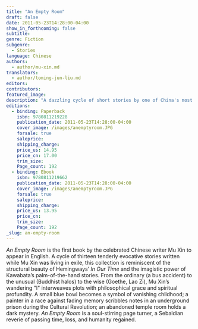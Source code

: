 ```yaml
---
title: "An Empty Room"
draft: false
date: 2011-05-23T14:28:00-04:00
show_in_forthcoming: false
subtitle:
genre: Fiction
subgenre:
  - Stories
language: Chinese
authors:
  - author/mu-xin.md
translators:
  - author/toming-jun-liu.md
editors:
contributors:
featured_image:
description: "A dazzling cycle of short stories by one of China's most revered contemporary writers and one of the world's leading artist-intellectuals. "
editions:
  - binding: Paperback
    isbn: 9780811219228
    publication_date: 2011-05-23T14:28:00-04:00
    cover_image: /images/anemptyroom.JPG
    forsale: true
    saleprice:
    shipping_charge:
    price_us: 14.95
    price_cn: 17.00
    trim_size:
    Page_count: 192
  - binding: Ebook
    isbn: 9780811219662
    publication_date: 2011-05-23T14:28:00-04:00
    cover_image: /images/anemptyroom.JPG
    forsale: true
    saleprice:
    shipping_charge:
    price_us: 13.95
    price_cn:
    trim_size:
    Page_count: 192
_slug: an-empty-room
---
```


_An Empty Room_ is the first book by the celebrated Chinese writer Mu Xin to appear in English. A cycle of thirteen tenderly evocative stories written while Mu Xin was living in exile, this collection is reminiscent of the structural beauty of Hemingways’ _In Our Time_ and the imagistic power of Kawabata’s palm-of-the-hand stories. From the ordinary (a bus accident) to the unusual (Buddhist halos) to the wise (Goethe, Lao Zi), Mu Xin’s wandering "I" interweaves plots with philosophical grace and spiritual profundity. A small blue bowl becomes a symbol of vanishing childhood; a painter in a race against fading memory scribbles notes in an underground prison during the Cultural Revolution; an abandoned temple room holds a dark mystery. _An Empty Room_ is a soul-stirring page turner, a Sebaldian reverie of passing time, loss, and humanity regained.

